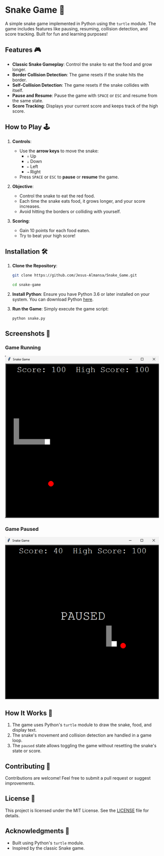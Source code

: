 # Snake Game 🐍

A simple snake game implemented in Python using the `turtle` module. The game includes features like pausing, resuming, collision detection, and score tracking. Built for fun and learning purposes!

## Features 🎮

- **Classic Snake Gameplay**: Control the snake to eat the food and grow longer.
- **Border Collision Detection**: The game resets if the snake hits the border.
- **Self-Collision Detection**: The game resets if the snake collides with itself.
- **Pause and Resume**: Pause the game with `SPACE` or `ESC` and resume from the same state.
- **Score Tracking**: Displays your current score and keeps track of the high score.

## How to Play 🕹️

1. **Controls**:
   - Use the **arrow keys** to move the snake:
     - `↑` Up
     - `↓` Down
     - `←` Left
     - `→` Right
   - Press `SPACE` or `ESC` to **pause** or **resume** the game.

2. **Objective**:
   - Control the snake to eat the red food.
   - Each time the snake eats food, it grows longer, and your score increases.
   - Avoid hitting the borders or colliding with yourself.

3. **Scoring**:
   - Gain 10 points for each food eaten.
   - Try to beat your high score!

## Installation 🛠️

1. **Clone the Repository**:
   ```bash
   git clone https://github.com/Jesus-Almansa/Snake_Game.git
   ```
    ```bash
   cd snake-game
   ```

2. **Install Python**:
   Ensure you have Python 3.6 or later installed on your system. You can download Python [here](https://www.python.org/downloads/).

3. **Run the Game**:
   Simply execute the game script:
   ```bash
   python snake.py
   ```

## Screenshots 📸

### Game Running
![Game Running](images/InGame.png)

### Game Paused
![Game Running](images/Paused.png)

## How It Works 🧠

1. The game uses Python's `turtle` module to draw the snake, food, and display text.
2. The snake's movement and collision detection are handled in a game loop.
3. The `paused` state allows toggling the game without resetting the snake's state or score.

## Contributing 🤝

Contributions are welcome! Feel free to submit a pull request or suggest improvements.

## License 📜

This project is licensed under the MIT License. See the [LICENSE](LICENSE) file for details.

## Acknowledgments 🙏

- Built using Python's `turtle` module.
- Inspired by the classic Snake game.